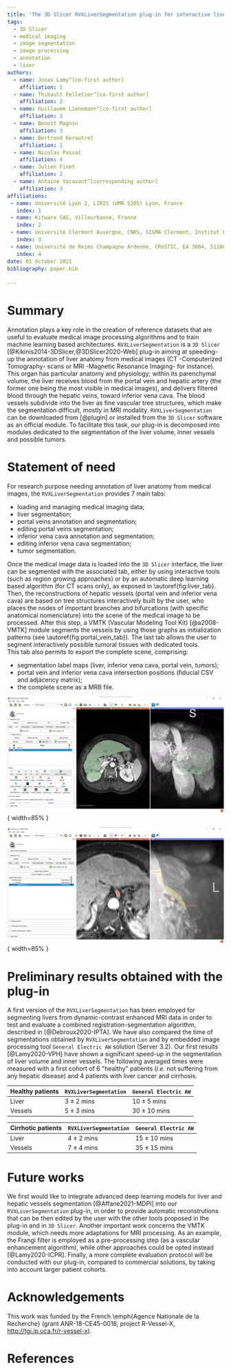 ```yaml
---
title: 'The 3D Slicer RVXLiverSegmentation plug-in for interactive liver anatomy reconstruction from medical images'
tags:
  - 3D Slicer
  - medical imaging
  - image segmentation
  - image processing
  - annotation
  - liver
authors:
  - name: Jonas Lamy^[co-first author] 
    affiliation: 1 
  - name: Thibault Pelletier^[co-first author] 
    affiliation: 2
  - name: Guillaume Lienemann^[co-first author]
    affiliation: 3
  - name: Benoît Magnin
    affiliation: 3
  - name: Bertrand Kerautret
    affiliation: 1
  - name: Nicolas Passat
    affiliation: 4
  - name: Julien Finet
    affiliation: 2
  - name: Antoine Vacavant^[corresponding author]
    affiliation: 3
affiliations:
 - name: Université Lyon 2, LIRIS (UMR 5205) Lyon, France
   index: 1
 - name: Kitware SAS, Villeurbanne, France
   index: 2
 - name: Université Clermont Auvergne, CNRS, SIGMA Clermont, Institut Pascal, F-63000, Clermont-Ferrand, France
   index: 3
 - name: Université de Reims Champagne Ardenne, CReSTIC, EA 3804, 51100 Reims, France
   index: 4
date: 01 October 2021
bibliography: paper.bib

---
```


# Summary

Annotation plays a key role in the creation of reference datasets that are useful to evaluate medical image processing algorithms and to train machine learning based architectures. `RVXLiverSegmentation` is a `3D Slicer` [@Kikinis2014-3DSlicer,@3DSlicer2020-Web] plug-in aiming at speeding-up the annotation of liver anatomy from medical images (CT -Computerized Tomography- scans or MRI -Magnetic Resonance Imaging- for instance). This organ has particular anatomy and physiology; within its parenchymal volume, the liver receives blood from the portal vein and hepatic artery (the former one being the most visible in medical images), and delivers filtered blood through the hepatic veins, toward inferior vena cava. The blood vessels subdivide into the liver as fine vascular tree structures, which make the segmentation difficult, mostly in MRI modality. `RVXLiverSegmentation` can be downloaded from [@plugin] or installed from the `3D Slicer` software as an official module. To facilitate this task, our plug-in is decomposed into modules dedicated to the segmentation of the liver volume, inner vessels and possible tumors. 

# Statement of need

For research purpose needing annotation of liver anatomy from medical images, the `RVXLiverSegmentation` provides 7 main tabs:

* loading and managing medical imaging data;
* liver segmentation;
* portal veins annotation and segmentation;
* editing portal veins segmentation;
* inferior vena cava annotation and segmentation;
* editing inferior vena cava segmentation;
* tumor segmentation. 

Once the medical image data is loaded into the `3D Slicer` interface, the liver can be segmented with the associated tab, either by using interactive tools (such as region growing approaches) or by an automatic deep learning based algorithm (for CT scans only), as exposed in  \autoref{fig:liver_tab}. 
Then, the reconstructions of hepatic vessels (portal vein and inferior vena cava) are based on tree structures interactively built by the user, who places the nodes of important branches and bifurcations (with specific anatomical nomenclature) into the scene of the medical image to be processed. After this step, a VMTK (Vascular Modeling Tool Kit) [@a2008-VMTK] module segments the vessels by using those graphs as initialization patterns (see  \autoref{fig:portal_vein_tab}). The last tab allows the user to segment interactively possible tumoral tissues with dedicated tools.  
This tab also permits to export the complete scene, comprising:

* segmentation label maps (liver, inferior vena cava, portal vein, tumors);
* portal vein and inferior vena cava intersection positions (fiducial CSV and adjacency matrix);
* the complete scene as a MRB file. 

![Liver segmentation tab.\label{fig:liver_tab}](liver_tab.png){ width=85% }

![Tab for portal vein annotation and segmentation.\label{fig:portal_vein_tab}](portal_vein_tab.png){ width=85% }


# Preliminary results obtained with the plug-in 

A first version of the `RVXLiverSegmentation` has been employed for segmenting livers from dynamic-contrast enhanced MRI data in order to test and evaluate a combined registration-segmentation algorithm, described in [@Debroux2020-IPTA]. We have also compared the time of segmentations obtained by `RVXLiverSegmentation` and by embedded image processing tool `General Electric AW` solution (Server 3.2). Our first results [@Lamy2020-VPH] have shown a significant speed-up in the segmentation of liver volume and inner vessels. The following averaged times were measured with a first cohort of 6 "healthy" patients (*i.e.* not suffering from any hepatic disease) and 4 patients with liver cancer and cirrhosis. 

| Healthy patients | `RVXLiverSegmentation`  | `General Electric AW` |
| ---------------- | ----------------------- | --------------------- |
| Liver            | 3 ± 2 mins              | 10 ± 5 mins           |
| Vessels          | 5 ± 3 mins              | 30 ± 10 mins          |

| Cirrhotic patients | `RVXLiverSegmentation`  | `General Electric AW` |
| ------------------ | ----------------------- | --------------------- |
| Liver              | 4 ± 2 mins              | 15 ± 10 mins          |
| Vessels            | 7 ± 4 mins              | 35 ± 15 mins          |

# Future works

We first would like to integrate advanced deep learning models for liver and hepatic vessels segmentation [@Affane2021-MDPI] into our `RVXLiverSegmentation` plug-in, in order to provide automatic reconstrutions that can be then edited by the user with the other tools proposed in the plug-in and in `3D Slicer`. Another important work concerns the VMTK module, which needs more adaptations for MRI processing. As an example, the Frangi filter is employed as a pre-processing step (as a vascular enhancement algorithm), while other approaches could be opted instead [@Lamy2020-ICPR]. Finally, a more complete evaluation protocol will be conducted with our plug-in, compared to commercial solutions, by taking into account larger patient cohorts.  

# Acknowledgements

This work was funded by the French \emph{Agence Nationale de la Recherche} (grant ANR-18-CE45-0018, project R-Vessel-X, http://tgi.ip.uca.fr/r-vessel-x). 

# References